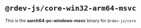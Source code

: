 # `@rdev-js/core-win32-arm64-msvc`

This is the **aarch64-pc-windows-msvc** binary for `@rdev-js/core`
